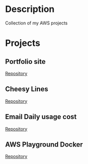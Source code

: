 # Description
Collection of my AWS projects
# Projects
## Portfolio site
[Repository](https://github.com/mohd-ahsan-mirza/portfolio-s3)
## Cheesy Lines
[Repository](https://github.com/mohd-ahsan-mirza/cheesy-lines)
## Email Daily usage cost
[Repository](https://github.com/mohd-ahsan-mirza/aws-email-daily-cost)
## AWS Playground Docker
[Repository](https://github.com/mohd-ahsan-mirza/playground-aws)
